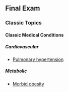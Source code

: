 ## Final Exam

### Classic Topics

#### Classic Medical Conditions

##### Cardiovascular
- [Pulmonary hypertension](cardiovascular/pulmonary_hypertension.htm)

##### Metabolic
- [Morbid obesity](metabolic/morbid_obesity.htm)